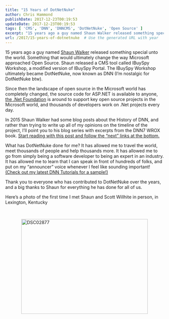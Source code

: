 ```yaml
---
title: "15 Years of DotNetNuke"
author: Chris Hammond
publishDate: 2017-12-23T00:19:53
updateDate: 2017-12-23T00:19:53
tags: [ 'CMS', 'DNN', 'DNNCMS', 'DotNetNuke', 'Open Source' ]
excerpt: "15 years ago a guy named Shaun Walker released something special unto the world. Something that would ultimately change the way Microsoft approached Open Source. Shaun released a CMS tool called IBuySpy Workshop, a modified version of IBuySpy Portal. The IBuySpy Workshop ultimately became DotNetNuke, now known as DNN (I’m nostalgic for DotNetNuke btw)."
url: /2017/15-years-of-dotnetnuke  # Use the generated URL with year
---
```

<p>15 years ago a guy named <a href="https://twitter.com/sbwalker">Shaun Walker</a> released something special unto the world. Something that would ultimately change the way Microsoft approached Open Source. Shaun released a CMS tool called IBuySpy Workshop, a modified version of IBuySpy Portal. The IBuySpy Workshop ultimately became DotNetNuke, now known as DNN (I’m nostalgic for DotNetNuke btw).</p><p>Since then the landscape of open source in the Microsoft world has completely changed, the source code for ASP.NET is available to anyone, <a href="https://www.dotnetfoundation.org">the .Net Foundation</a> is around to support key open source projects in the Microsoft world, and thousands of developers work on .Net projects every day.&nbsp; </p><p>In 2015 Shaun Walker had some blog posts about the History of DNN, and rather than trying to write up all of my opinions on the timeline of the project, I’ll point you to his blog series with excerpts from the DNN7 WROX book. <a href="https://www.siliqon.com/Home/Post/194/An-Inside-Look-at-the-Evolution-of-DNN">Start reading with this post and follow the “next” links at the bottom.</a></p><p>What has DotNetNuke done for me? It has allowed me to travel the world, meet thousands of people and help thousands more. It has allowed me to go from simply being a software developer to being an expert in an industry. It has allowed me to learn that I can speak in front of hundreds of folks, and put on my “announcer” voice whenever I feel like sounding important! <a href="https://www.christoc.com/Tutorials/DNN9-Tutorials">(Check out my latest DNN Tutorials for a sample!)</a></p><p>Thank you to everyone who has contributed to DotNetNuke over the years, and a big thanks to Shaun for everything he has done for all of us.</p><p>Here’s a photo of the first time I met Shaun and Scott Willhite in person, in Lexington, Kentucky</p><p><br /></p><p><a href="https://www.chrishammond.com/portals/0/publishthumbnails/open-live-writer/15-years-of-dotnetnuke_72a7/dsc02877.jpg"><img width="402" height="302" title="DSC02877" style="margin-right: auto; margin-left: auto; float: none; display: block; background-image: none;" alt="DSC02877" src="https://www.chrishammond.com/Portals/0/PublishThumbnails/Open-Live-Writer/15-Years-of-DotNetNuke_72A7/DSC02877_thumb.jpg" border="0"></a></p>
